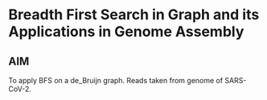 # Breadth First Search in Graph and its Applications in Genome Assembly
## AIM

To apply BFS on a de_Bruijn graph.
Reads taken from genome of SARS-CoV-2.
